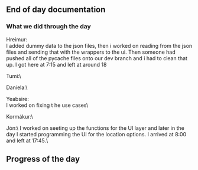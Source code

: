 ## End of day documentation

### What we did through the day 
Hreimur:\
I added dummy data to the json files, then i worked on reading from the json files and sending that with the wrappers to the ui. Then someone had pushed all of the pycache files onto our dev branch and i had to clean that up. I got here at 7:15 and left at around 18

Tumi:\

Daníela:\


Yeabsire:\
I worked on fixing t he use cases\

Kormákur:\


Jón:\ I worked on seeting up the functions for the UI layer and later in the day I started programming the UI for the location options. I arrived at 8:00 and left at 17:45.\

## Progress of the day

